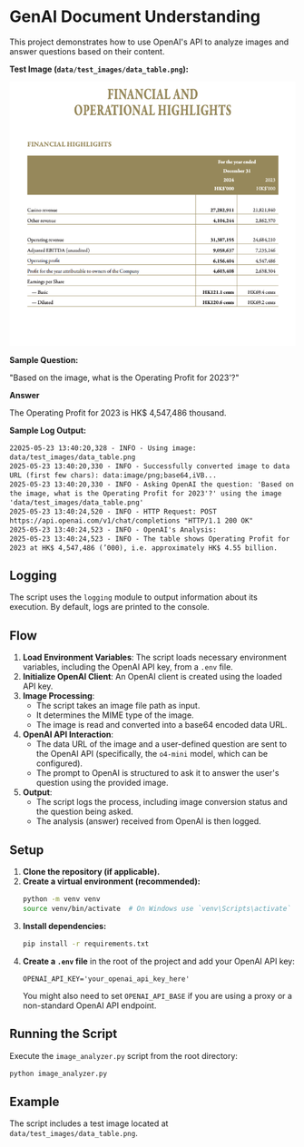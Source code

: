 # GenAI Document Understanding

This project demonstrates how to use OpenAI's API to analyze images and answer questions based on their content.



**Test Image (`data/test_images/data_table.png`):**

![Test Data Table](data/test_images/data_table.png)

**Sample Question:**

"Based on the image, what is the Operating Profit for 2023'?"

**Answer**

The Operating Profit for 2023 is HK$ 4,547,486 thousand.

**Sample Log Output:**

```
22025-05-23 13:40:20,328 - INFO - Using image: data/test_images/data_table.png
2025-05-23 13:40:20,330 - INFO - Successfully converted image to data URL (first few chars): data:image/png;base64,iVB...
2025-05-23 13:40:20,330 - INFO - Asking OpenAI the question: 'Based on the image, what is the Operating Profit for 2023'?' using the image 'data/test_images/data_table.png'
2025-05-23 13:40:24,520 - INFO - HTTP Request: POST https://api.openai.com/v1/chat/completions "HTTP/1.1 200 OK"
2025-05-23 13:40:24,523 - INFO - OpenAI's Analysis:
2025-05-23 13:40:24,523 - INFO - The table shows Operating Profit for 2023 at HK$ 4,547,486 (’000), i.e. approximately HK$ 4.55 billion.
```

## Logging

The script uses the `logging` module to output information about its execution. By default, logs are printed to the console.


## Flow

1.  **Load Environment Variables**: The script loads necessary environment variables, including the OpenAI API key, from a `.env` file.
2.  **Initialize OpenAI Client**: An OpenAI client is created using the loaded API key.
3.  **Image Processing**:
    *   The script takes an image file path as input.
    *   It determines the MIME type of the image.
    *   The image is read and converted into a base64 encoded data URL.
4.  **OpenAI API Interaction**:
    *   The data URL of the image and a user-defined question are sent to the OpenAI API (specifically, the `o4-mini` model, which can be configured).
    *   The prompt to OpenAI is structured to ask it to answer the user's question using the provided image.
5.  **Output**:
    *   The script logs the process, including image conversion status and the question being asked.
    *   The analysis (answer) received from OpenAI is then logged.

## Setup

1.  **Clone the repository (if applicable).**
2.  **Create a virtual environment (recommended):**
    ```bash
    python -m venv venv
    source venv/bin/activate  # On Windows use `venv\Scripts\activate`
    ```
3.  **Install dependencies:**
    ```bash
    pip install -r requirements.txt
    ```
4.  **Create a `.env` file** in the root of the project and add your OpenAI API key:
    ```
    OPENAI_API_KEY='your_openai_api_key_here'
    ```
    You might also need to set `OPENAI_API_BASE` if you are using a proxy or a non-standard OpenAI API endpoint.

## Running the Script

Execute the `image_analyzer.py` script from the root directory:

```bash
python image_analyzer.py
```

## Example

The script includes a test image located at `data/test_images/data_table.png`.